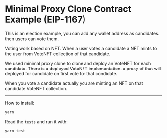 # Minimal Proxy Clone Contract Example (EIP-1167)

This is an election example, you can add any wallet address as candidates. then users can vote them.<br />

Voting work based on NFT. When a user votes a candidate a NFT mints to the user from VoteNFT collection of that candidate.<br/>

We used minimal proxy clone to clone and deploy an VoteNFT for each candidate. There is a deployed VoteNFT implementation. a proxy of that will deployed for candidate on first vote for that condidate.<br/>

When you vote a candidate actually you are minting an NFT on that candidate VoteNFT collection.

---

How to install:

```bash
yarn
```

Read the `tests` and run it with:
```bash
yarn test
```